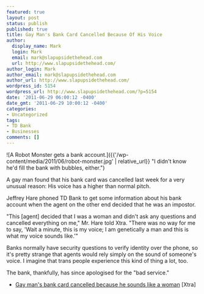 ```yaml
---
featured: true
layout: post
status: publish
published: true
title: Gay Man's Bank Card Cancelled Because Of His Voice
author:
  display_name: Mark
  login: Mark
  email: mark@slapupsidethehead.com
  url: http://www.slapupsidethehead.com/
author_login: Mark
author_email: mark@slapupsidethehead.com
author_url: http://www.slapupsidethehead.com/
wordpress_id: 5154
wordpress_url: http://www.slapupsidethehead.com/?p=5154
date: '2011-06-29 06:00:12 -0400'
date_gmt: '2011-06-29 10:00:12 -0400'
categories:
- Uncategorized
tags:
- TD Bank
- Businesses
comments: []
---
```

![A Robot Monster gets a bank account.]({{'/wp-content/media/2011/06/robot-monster.jpg' | relative_url}} "I didn't know he'd fill the bank with bubbles, either.")

A gay man found that his bank card was cancelled last week for a very unusual reason: His voice has a higher than normal pitch.

Jeffrey Hare phoned TD Bank to get some information about his bank account when the agent on the other end decided that he was an impostor.

"This [agent] decided that I was a woman and didn't ask any questions and cancelled everything on me," Mr. Hare told Xtra. "There was no way for me to say, 'Wait a minute, this is my voice; I am genetically a man and this is what my voice sounds like.'"

Banks normally have security questions to verify identity over the phone, so it's pretty strange that agents would rely simply on the sound of someone's voice. I imagine that trans people experience this kind of thing a lot, too.

The bank, thankfully, has since apologised for the "bad service."

- [Gay man's bank card cancelled because he sounds like a woman](http://www.xtra.ca/public/Vancouver/Gay_mans_bank_card_cancelled_because_told_he_sounds_like_a_woman-10380.aspx) [Xtra]
